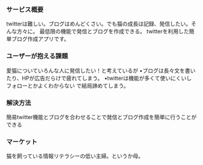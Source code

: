 ### サービス概要

twitterは難しい。ブログはめんどくさい。でも猫の成長は記録、発信したい。そんな方々に。
最低限の機能で発信とブログを作成できる。
twitterを利用した簡単ブログ作成アプリです。

### ユーザーが抱える課題

愛猫についていろんな人に発信したい！と考えているが
•ブログは長々文を書いたり、HPが広告だらけで疲れてしまう。
•twitterは機能が多くて使いにくいしフォローとかよくわからない
で結局諦めてしまう。

### 解決方法

簡易twitter機能とブログを合わせることで発信とブログ作成を簡単に行うことができる

### マーケット

猫を飼っている情報リテラシーの低い主婦。というか母。
